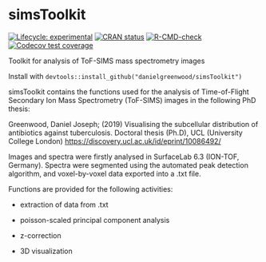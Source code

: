 
# simsToolkit

<!-- badges: start -->

[![Lifecycle:
experimental](https://img.shields.io/badge/lifecycle-experimental-orange.svg)](https://lifecycle.r-lib.org/articles/stages.html#experimental)
[![CRAN
status](https://www.r-pkg.org/badges/version/simsToolkit)](https://CRAN.R-project.org/package=simsToolkit)
[![R-CMD-check](https://github.com/beansprout88/simsToolkit/actions/workflows/R-CMD-check.yaml/badge.svg)](https://github.com/beansprout88/simsToolkit/actions/workflows/R-CMD-check.yaml)
[![Codecov test
coverage](https://codecov.io/gh/beansprout88/simsToolkit/branch/master/graph/badge.svg)](https://app.codecov.io/gh/beansprout88/simsToolkit?branch=master)
<!-- badges: end -->

Toolkit for analysis of ToF-SIMS mass spectrometry images

Install with `devtools::install_github("danielgreenwood/simsToolkit")`

simsToolkit contains the functions used for the analysis of
Time-of-Flight Secondary Ion Mass Spectrometry (ToF-SIMS) images in the
following PhD thesis:

Greenwood, Daniel Joseph; (2019) Visualising the subcellular
distribution of antibiotics against tuberculosis. Doctoral thesis
(Ph.D), UCL (University College London)
<https://discovery.ucl.ac.uk/id/eprint/10086492/>

Images and spectra were firstly analysed in SurfaceLab 6.3 (ION-TOF,
Germany). Spectra were segmented using the automated peak detection
algorithm, and voxel-by-voxel data exported into a .txt file.

Functions are provided for the following activities:

- extraction of data from .txt

- poisson-scaled principal component analysis

- z-correction

- 3D visualization
